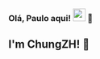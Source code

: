 ### Olá, Paulo aqui! <img src="https://media.giphy.com/media/hvRJCLFzcasrR4ia7z/giphy.gif" width="25px"> :wave:
## I'm ChungZH! :wave:

<!--
**henriques4nti4go/henriques4nti4go** is a ✨ _special_ ✨ repository because its `README.md` (this file) appears on your GitHub profile.

Here are some ideas to get you started:

- 🔭 I’m currently working on ...
- 🌱 I’m currently learning ...
- 👯 I’m looking to collaborate on ...
- 🤔 I’m looking for help with ...
- 💬 Ask me about ...
- 📫 How to reach me: ...
- 😄 Pronouns: ...
- ⚡ Fun fact: ...
-->

